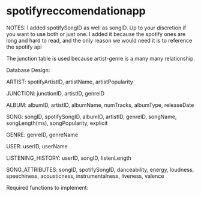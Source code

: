 # spotifyreccomendationapp
NOTES:
I added spotifySongID as well as songID. Up to your discretion if you want to use both or just one. I added it because the spotify ones are long and hard to read, and the only reason we would need it is to reference the spotify api

The junction table is used because artist-genre is a many many relationship.

Database Design:

ARTIST:
spotifyArtistID,
artistName,
artistPopularity

JUNCTION:
junctionID,
artistID,
genreID


ALBUM:
albumID,
artistID,
albumName,
numTracks,
albumType,
releaseDate

SONG:
songID,
spotifySongID,
albumID,
artistID,
genreID,
songName,
songLength(ms),
songPopularity,
explicit


GENRE:
genreID,
genreName

USER:
userID,
userName

LISTENING_HISTORY:
userID,
songID,
listenLength


SONG_ATTRIBUTES:
songID,
spotifySongID,
danceability,
energy,
loudness,
speechiness,
acousticness,
instrumentalness,
liveness,
valence



Required functions to implement: 

